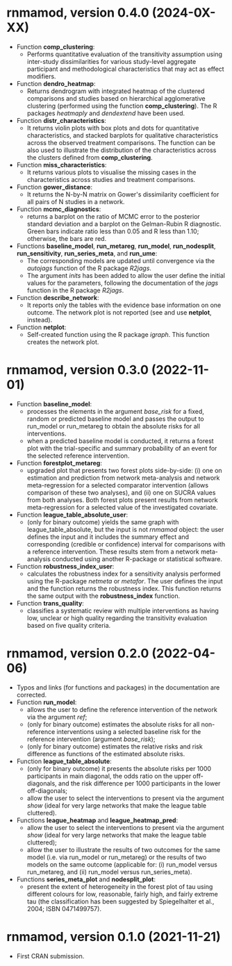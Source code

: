 # rnmamod, version 0.4.0 (2024-0X-XX)

 * Function __comp_clustering__: 
   - Performs quantitative evaluation of the transitivity assumption using
     inter-study dissimilarities for various study-level aggregate participant 
     and methodological characteristics that may act as effect modifiers. 
 * Function __dendro_heatmap__:  
   - Returns dendrogram with integrated heatmap of the clustered comparisons and
     studies based on hierarchical agglomerative clustering (performed using the
     function __comp_clustering__). The R packages _heatmaply_ and _dendextend_ 
     have been used.
 * Function __distr_characteristics__:  
   - It returns violin plots with box plots and dots for quantitative 
   characteristics, and stacked barplots for qualitative characteristics across
   the observed treatment comparisons. The function can  be also used to 
   illustrate the distribution of the characteristics across the clusters 
   defined from __comp_clustering__.
 * Function __miss_characteristics__:  
   - It returns various plots to visualise the missing cases in the 
   characteristics across studies and treatment comparisons.
 * Function __gower_distance__: 
   - It returns the N-by-N matrix on Gower's dissimilarity coefficient for all
   pairs of N studies in a network.
 * Function __mcmc_diagnostics__: 
   - returns a barplot on the ratio of MCMC error to the posterior standard
   deviation and a barplot on the Gelman-Rubin R diagnostic. Green bars
   indicate ratio less than 0.05 and R less than 1.10; otherwise, the bars are
   red.
 * Functions __baseline_model__, __run_metareg__, __run_model__, 
   __run_nodesplit__, __run_sensitivity__, __run_series_meta__, and __run_ume__: 
   - The corresponding models are updated until convergence via the _autojags_
   function of the R package _R2jags_.
   - The argument _inits_ has been added to allow the user define the initial
   values for the parameters, following the documentation of the _jags_ function
   in the R package _R2jags_. 
 * Function __describe_network__:
   - It reports only the tables with the evidence base information on one outcome.
   The network plot is not reported (see and use __netplot__, instead).
 * Function __netplot__:
   - Self-created function using the R package _igraph_. This function creates
   the network plot.

# rnmamod, version 0.3.0 (2022-11-01)

 * Function __baseline_model__:
   - processes the elements in the argument _base_risk_ for a fixed, random or 
   predicted baseline model and passes the output to run_model or run_metareg to 
   obtain the absolute risks for all interventions.
   - when a predicted baseline model is conducted, it returns a forest plot with
   the trial-specific and summary probability of an event for the selected
   reference intervention.
 * Function __forestplot_metareg__:
   - upgraded plot that presents two forest plots side-by-side: (i) one on 
   estimation and prediction from network meta-analysis and network 
   meta-regression for a selected comparator intervention (allows comparison of 
   these two analyses), and (ii) one on SUCRA values from both analyses. 
   Both forest plots present results from network meta-regression for a selected 
   value of the investigated covariate.
 * Function __league_table_absolute_user__:
   - (only for binary outcome) yields the same graph with league_table_absolute,
   but the input is not _rnmamod_ object: the user defines the input and it
   includes the summary effect and corresponding (credible or confidence) 
   interval for comparisons with a reference intervention. These results stem 
   from a network meta-analysis conducted using another R-package or statistical 
   software.
 * Function __robustness_index_user__:
   - calculates the robustness index for a sensitivity analysis performed using 
   the R-package _netmeta_ or _metafor_. The user defines the input and the 
   function returns the robustness index. This function returns the same output 
   with the __robustness_index__ function.
 * Function __trans_quality__:
   - classifies a systematic review with multiple interventions as having low, 
   unclear or high quality regarding the transitivity evaluation based on five
   quality criteria.

# rnmamod, version 0.2.0 (2022-04-06)

 * Typos and links (for functions and packages) in the documentation are 
 corrected.
 * Function __run_model__:
   - allows the user to define the reference intervention of the network via the
   argument _ref_;
   - (only for binary outcome) estimates the absolute risks for all 
   non-reference interventions using a selected baseline risk for the reference 
   intervention (argument _base_risk_); 
   - (only for binary outcome) estimates the relative risks and risk difference 
   as functions of the estimated absolute risks.
 * Function __league_table_absolute__:
   - (only for binary outcome) it presents the absolute risks per 1000 
   participants in main diagonal, the odds ratio on the upper off-diagonals, and 
   the risk difference per 1000 participants in the lower off-diagonals;
   - allow the user to select the interventions to present via the argument 
   _show_ (ideal for very large networks that make the league table cluttered).
 * Functions __league_heatmap__ and __league_heatmap_pred__:
   - allow the user to select the interventions to present via the argument 
   _show_ (ideal for very large networks that make the league table cluttered);
   - allow the user to illustrate the results of two outcomes for the same model
   (i.e. via run_model or run_metareg) or the results of two models on the same 
   outcome (applicable for: (i) run_model versus run_metareg, and (ii) run_model 
   versus run_series_meta).
 * Functions __series_meta_plot__ and __nodesplit_plot__:
   - present the extent of heterogeneity in the forest plot of tau using 
   different colours for low, reasonable, fairly high, and fairly extreme tau 
   (the classification has been suggested by Spiegelhalter et al., 2004; 
   ISBN 0471499757).

# rnmamod, version 0.1.0 (2021-11-21)

 - First CRAN submission.
